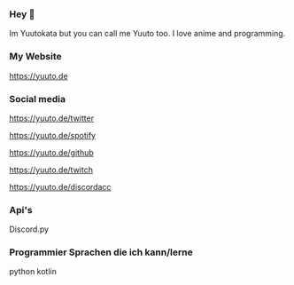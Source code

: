 ### Hey 👋

Im Yuutokata but you can call me Yuuto too. I love anime
and programming.

### My Website

https://yuuto.de

### Social media

https://yuuto.de/twitter

https://yuuto.de/spotify

https://yuuto.de/github

https://yuuto.de/twitch

https://yuuto.de/discordacc

### Api's

Discord.py

### Programmier Sprachen die ich kann/lerne

python kotlin

<!--
**Yuutokata/Yuutokata** is a ✨ _special_ ✨ repository because its `README.md` (this file) appears on your GitHub profile.

Here are some ideas to get you started:

- 🔭 I’m currently working on ...
- 🌱 I’m currently learning ...
- 👯 I’m looking to collaborate on ...
- 🤔 I’m looking for help with ...
- 💬 Ask me about ...
- 📫 How to reach me: ...
- 😄 Pronouns: ...
- ⚡ Fun fact: ...
-->
